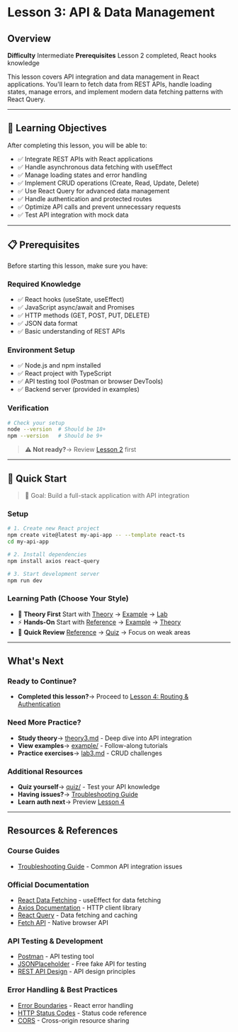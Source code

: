# Lesson 3: API & Data Management

## Overview

**Difficulty** Intermediate
**Prerequisites** Lesson 2 completed, React hooks knowledge

This lesson covers API integration and data management in React applications. You'll learn to fetch data from REST APIs, handle loading states, manage errors, and implement modern data fetching patterns with React Query.

---

## 🎯 Learning Objectives

After completing this lesson, you will be able to:

- ✅ Integrate REST APIs with React applications
- ✅ Handle asynchronous data fetching with useEffect
- ✅ Manage loading states and error handling
- ✅ Implement CRUD operations (Create, Read, Update, Delete)
- ✅ Use React Query for advanced data management
- ✅ Handle authentication and protected routes
- ✅ Optimize API calls and prevent unnecessary requests
- ✅ Test API integration with mock data

---

## 📋 Prerequisites

Before starting this lesson, make sure you have:

### Required Knowledge
- ✅ React hooks (useState, useEffect)
- ✅ JavaScript async/await and Promises
- ✅ HTTP methods (GET, POST, PUT, DELETE)
- ✅ JSON data format
- ✅ Basic understanding of REST APIs

### Environment Setup
- ✅ Node.js and npm installed
- ✅ React project with TypeScript
- ✅ API testing tool (Postman or browser DevTools)
- ✅ Backend server (provided in examples)

### Verification
```bash
# Check your setup
node --version  # Should be 18+
npm --version   # Should be 9+
```

> **⚠️ Not ready?**→ Review [Lesson 2](../lesson2-component-hook/) first

---

## 🚀 Quick Start

> 🎯 Goal: Build a full-stack application with API integration

### Setup
```bash
# 1. Create new React project
npm create vite@latest my-api-app -- --template react-ts
cd my-api-app

# 2. Install dependencies
npm install axios react-query

# 3. Start development server
npm run dev
```

### Learning Path (Choose Your Style)
- 📖 **Theory First** Start with [Theory](./theory/theory3.md) → [Example](./example/) → [Lab](./lab/lab3.md)
- ⚡ **Hands-On** Start with [Reference](./reference/) → [Example](./example/) → [Theory](./theory/theory3.md)
- 🎯 **Quick Review** [Reference](./reference/) → [Quiz](./quiz/quiz3.html) → Focus on weak areas

---

## What's Next

### Ready to Continue?
- **Completed this lesson?**→ Proceed to [Lesson 4: Routing & Authentication](../lesson4-routing-auth/)

### Need More Practice?
- **Study theory**→ [theory3.md](./theory/theory3.md) - Deep dive into API integration
- **View examples**→ [example/](./example/) - Follow-along tutorials
- **Practice exercises**→ [lab3.md](./lab/lab3.md) - CRUD challenges

### Additional Resources
- **Quiz yourself**→ [quiz/](./quiz/) - Test your API knowledge
- **Having issues?**→ [Troubleshooting Guide](../extras/troubleshooting_guide.md)
- **Learn auth next**→ Preview [Lesson 4](../lesson4-routing-auth/)

---

## Resources & References

### Course Guides
- [Troubleshooting Guide](../extras/troubleshooting_guide.md) - Common API integration issues

### Official Documentation
- [React Data Fetching](https://react.dev/learn/synchronizing-with-effects) - useEffect for data fetching
- [Axios Documentation](https://axios-http.com/docs/intro) - HTTP client library
- [React Query](https://tanstack.com/query/latest) - Data fetching and caching
- [Fetch API](https://developer.mozilla.org/en-US/docs/Web/API/Fetch_API) - Native browser API

### API Testing & Development
- [Postman](https://www.postman.com/) - API testing tool
- [JSONPlaceholder](https://jsonplaceholder.typicode.com/) - Free fake API for testing
- [REST API Design](https://restfulapi.net/) - API design principles

### Error Handling & Best Practices
- [Error Boundaries](https://react.dev/reference/react/Component#catching-rendering-errors-with-an-error-boundary) - React error handling
- [HTTP Status Codes](https://developer.mozilla.org/en-US/docs/Web/HTTP/Status) - Status code reference
- [CORS](https://developer.mozilla.org/en-US/docs/Web/HTTP/CORS) - Cross-origin resource sharing